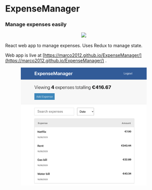 # ExpenseManager

### Manage expenses easily

<p align="center">
<img src="https://img.shields.io/badge/React--blue?style=flat&labelColor=7CD2F0&color=7CD2F0&logo=react&logoColor=white" />
</p>

React web app to manage expenses. Uses Redux to manage state.

Web app is live at [https://marco2012.github.io/ExpenseManager/](https://marco2012.github.io/ExpenseManager/) .

<p align="center">
<a href="https://marco2012.github.io/ExpenseManager/" target="_blank">
<img width="80%" src="docs/home.png"/>
</a>
</p>
